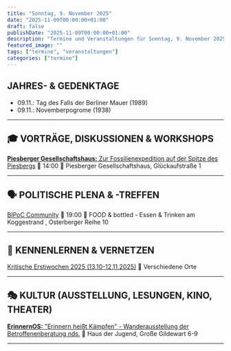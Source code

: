 ```yaml
---
title: "Sonntag, 9. November 2025"
date: "2025-11-09T00:00:00+01:00"
draft: false
publishDate: "2025-11-09T00:00:00+01:00"
description: "Termine und Veranstaltungen für Sonntag, 9. November 2025"
featured_image: ""
tags: ["termine", "veranstaltungen"]
categories: ["termine"]
---
```


## JAHRES- & GEDENKTAGE

* 09.11.: Tag des Falls der Berliner Mauer (1989)
* 09.11.: Novemberpogrome (1938)
***

## 🎓 VORTRÄGE, DISKUSSIONEN & WORKSHOPS

[**Piesberger Gesellschaftshaus:** Zur Fossilienexpedition auf der Spitze des Piesbergs](https://www.piesberger-gesellschaftshaus.de/fossilienexpedition-abenteuer-piesberg/)
📅 14:00 📍 Piesberger Gesellschaftshaus, Glückaufstraße 1

***

## 🗣️ POLITISCHE PLENA & -TREFFEN

[BIPoC Community](https://www.hs-osnabrueck.de/veranstaltungen/2025/04/bipoc-community-4/)
📅 19:00 📍 FOOD & bottled - Essen & Trinken am Koggestrand , Osterberger Reihe 10

***

## 👋 KENNENLERNEN & VERNETZEN

[Kritische Erstiwochen 2025 (13.10-12.11.2025)](https://kleinestrolche.wordpress.com/wp-content/uploads/2025/10/erstiheft_148x148mm_2025_web.pdf)
📍 Verschiedene Orte

***

## 🎭 KULTUR (AUSSTELLUNG, LESUNGEN, KINO, THEATER)

[**ErinnernOS:** "Erinnern heißt Kämpfen" - Wanderausstellung der Betroffenenberatung nds.](https://www.instagram.com/erinnern_os/p/DPlDgd-gZqb/)
📍 Haus der Jugend, Große Gildewart 6-9

***